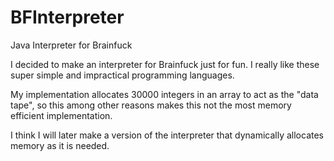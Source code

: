 # BFInterpreter
Java Interpreter for Brainfuck

I decided to make an interpreter for Brainfuck just for fun.
I really like these super simple and impractical programming languages.

My implementation allocates 30000 integers in an array to act as the "data tape", so this among other reasons
makes this not the most memory efficient implementation.

I think I will later make a version of the interpreter that dynamically allocates memory as it is needed.
